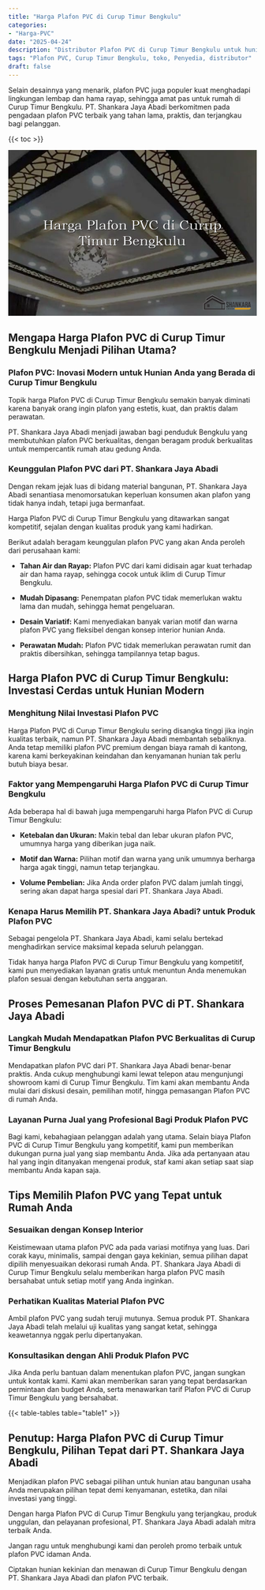 ```yaml
---
title: "Harga Plafon PVC di Curup Timur Bengkulu"
categories: 
- "Harga-PVC"
date: "2025-04-24"
description: "Distributor Plafon PVC di Curup Timur Bengkulu untuk hunian, kantor, serta gerai. Panel unggulan, beragam motif, variasi warna modern, beserta servis penempatan oleh tim ahli serta jaminan resmi!|Jasa penjualan Plafon PVC di Curup Timur Bengkulu bagi keperluan tempat tinggal, office, maupun ritel, beserta produk terbaik dan instalasi oleh tenaga ahli ahli serta garansi resmi.|Solusi Plafon PVC di Curup Timur Bengkulu yang terpercaya untuk tempat tinggal, office, serta gerai, bersama panel terbaik dan penempatan ditangani oleh teknisi berpengalaman dan garansi resmi.|Penjualan Plafon PVC di Curup Timur Bengkulu bagi hunian, office, dan ritel, beserta produk unggulan dan pemasangan oleh tenaga ahli berpengalaman, disertai beserta jaminan resmi.}"
tags: "Plafon PVC, Curup Timur Bengkulu, toko, Penyedia, distributor"
draft: false
---
```


Selain desainnya yang menarik, plafon PVC juga populer kuat menghadapi lingkungan lembap dan hama rayap, sehingga amat pas untuk rumah di Curup Timur Bengkulu. PT. Shankara Jaya Abadi berkomitmen pada pengadaan plafon PVC terbaik yang tahan lama, praktis, dan terjangkau bagi pelanggan.

{{< toc >}}

![Harga Plafon PVC di Curup Timur Bengkulu](/images/Harga-PVC/Harga-Plafon-PVC-di-Curup-Timur-Bengkulu.png)


## Mengapa Harga Plafon PVC di Curup Timur Bengkulu Menjadi Pilihan Utama?

### Plafon PVC: Inovasi Modern untuk Hunian Anda yang Berada di Curup Timur Bengkulu

Topik harga Plafon PVC di Curup Timur Bengkulu semakin banyak diminati karena banyak orang ingin plafon yang estetis, kuat, dan praktis dalam perawatan.

PT. Shankara Jaya Abadi menjadi jawaban bagi penduduk Bengkulu yang membutuhkan plafon PVC berkualitas, dengan beragam produk berkualitas untuk mempercantik rumah atau gedung Anda.

### Keunggulan Plafon PVC dari PT. Shankara Jaya Abadi

Dengan rekam jejak luas di bidang material bangunan, PT. Shankara Jaya Abadi senantiasa menomorsatukan keperluan konsumen akan plafon yang tidak hanya indah, tetapi juga bermanfaat.

Harga Plafon PVC di Curup Timur Bengkulu yang ditawarkan sangat kompetitif, sejalan dengan kualitas produk yang kami hadirkan.

Berikut adalah beragam keunggulan plafon PVC yang akan Anda peroleh dari perusahaan kami:

- **Tahan Air dan Rayap:** Plafon PVC dari kami didisain agar kuat terhadap air dan hama rayap, sehingga cocok untuk iklim di Curup Timur Bengkulu.

- **Mudah Dipasang:** Penempatan plafon PVC tidak memerlukan waktu lama dan mudah, sehingga hemat pengeluaran.

- **Desain Variatif:** Kami menyediakan banyak varian motif dan warna plafon PVC yang fleksibel dengan konsep interior hunian Anda.

- **Perawatan Mudah:** Plafon PVC tidak memerlukan perawatan rumit dan praktis dibersihkan, sehingga tampilannya tetap bagus.

## Harga Plafon PVC di Curup Timur Bengkulu: Investasi Cerdas untuk Hunian Modern

### Menghitung Nilai Investasi Plafon PVC

Harga Plafon PVC di Curup Timur Bengkulu sering disangka tinggi jika ingin kualitas terbaik, namun PT. Shankara Jaya Abadi membantah sebaliknya. Anda tetap memiliki plafon PVC premium dengan biaya ramah di kantong, karena kami berkeyakinan keindahan dan kenyamanan hunian tak perlu butuh biaya besar.

### Faktor yang Mempengaruhi Harga Plafon PVC di Curup Timur Bengkulu

Ada beberapa hal di bawah juga mempengaruhi harga Plafon PVC di Curup Timur Bengkulu:

- **Ketebalan dan Ukuran:** Makin tebal dan lebar ukuran plafon PVC, umumnya harga yang diberikan juga naik.

- **Motif dan Warna:** Pilihan motif dan warna yang unik umumnya berharga harga agak tinggi, namun tetap terjangkau.

- **Volume Pembelian:** Jika Anda order plafon PVC dalam jumlah tinggi, sering akan dapat harga spesial dari PT. Shankara Jaya Abadi.

### Kenapa Harus Memilih PT. Shankara Jaya Abadi? untuk Produk Plafon PVC

Sebagai pengelola PT. Shankara Jaya Abadi, kami selalu bertekad menghadirkan service maksimal kepada seluruh pelanggan.

Tidak hanya harga Plafon PVC di Curup Timur Bengkulu yang kompetitif, kami pun menyediakan layanan gratis untuk menuntun Anda menemukan plafon sesuai dengan kebutuhan serta anggaran.

## Proses Pemesanan Plafon PVC di PT. Shankara Jaya Abadi

### Langkah Mudah Mendapatkan Plafon PVC Berkualitas di Curup Timur Bengkulu

Mendapatkan plafon PVC dari PT. Shankara Jaya Abadi benar-benar praktis. Anda cukup menghubungi kami lewat telepon atau mengunjungi showroom kami di Curup Timur Bengkulu. Tim kami akan membantu Anda mulai dari diskusi desain, pemilihan motif, hingga pemasangan Plafon PVC di rumah Anda.

### Layanan Purna Jual yang Profesional Bagi Produk Plafon PVC

Bagi kami, kebahagiaan pelanggan adalah yang utama. Selain biaya Plafon PVC di Curup Timur Bengkulu yang kompetitif, kami pun memberikan dukungan purna jual yang siap membantu Anda. Jika ada pertanyaan atau hal yang ingin ditanyakan mengenai produk, staf kami akan setiap saat siap membantu Anda kapan saja.

## Tips Memilih Plafon PVC yang Tepat untuk Rumah Anda

### Sesuaikan dengan Konsep Interior

Keistimewaan utama plafon PVC ada pada variasi motifnya yang luas. Dari corak kayu, minimalis, sampai dengan gaya kekinian, semua pilihan dapat dipilih menyesuaikan dekorasi rumah Anda. PT. Shankara Jaya Abadi di Curup Timur Bengkulu selalu memberikan harga plafon PVC masih bersahabat untuk setiap motif yang Anda inginkan.

### Perhatikan Kualitas Material Plafon PVC

Ambil plafon PVC yang sudah teruji mutunya. Semua produk PT. Shankara Jaya Abadi telah melalui uji kualitas yang sangat ketat, sehingga keawetannya nggak perlu dipertanyakan.

### Konsultasikan dengan Ahli Produk Plafon PVC

Jika Anda perlu bantuan dalam menentukan plafon PVC, jangan sungkan untuk kontak kami. Kami akan memberikan saran yang tepat berdasarkan permintaan dan budget Anda, serta menawarkan tarif Plafon PVC di Curup Timur Bengkulu yang bersahabat.

{{< table-tables table="table1" >}}

## Penutup: Harga Plafon PVC di Curup Timur Bengkulu, Pilihan Tepat dari PT. Shankara Jaya Abadi

Menjadikan plafon PVC sebagai pilihan untuk hunian atau bangunan usaha Anda merupakan pilihan tepat demi kenyamanan, estetika, dan nilai investasi yang tinggi.

Dengan harga Plafon PVC di Curup Timur Bengkulu yang terjangkau, produk unggulan, dan pelayanan profesional, PT. Shankara Jaya Abadi adalah mitra terbaik Anda.

Jangan ragu untuk menghubungi kami dan peroleh promo terbaik untuk plafon PVC idaman Anda.

Ciptakan hunian kekinian dan menawan di Curup Timur Bengkulu dengan PT. Shankara Jaya Abadi dan plafon PVC terbaik.